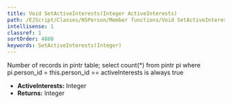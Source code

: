 ```yaml
---
title: Void SetActiveInterests(Integer ActiveInterests)
path: /EJScript/Classes/NSPerson/Member functions/Void SetActiveInterests(Integer p_0)
intellisense: 1
classref: 1
sortOrder: 4880
keywords: SetActiveInterests(Integer)
---
```



Number of records in pintr table; select count(*) from pintr pi where pi.person\_id = this.person\_id == activeInterests is always true



* **ActiveInterests:** Integer
* **Returns:** Integer


